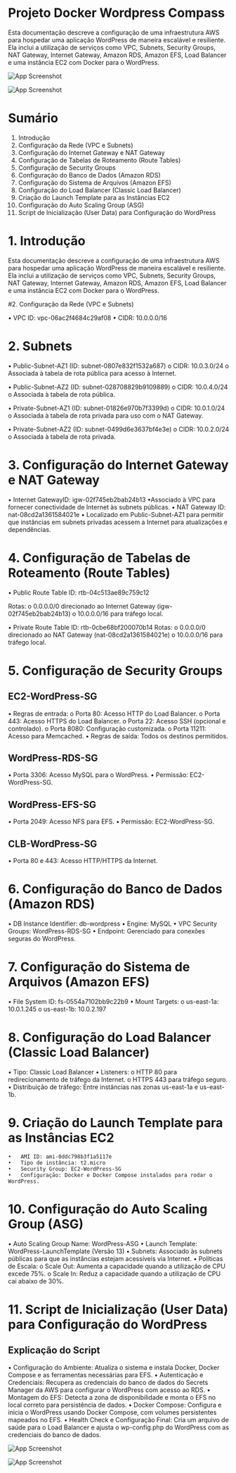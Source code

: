 
# Projeto Docker Wordpress Compass

Esta documentação descreve a configuração de uma infraestrutura AWS para hospedar uma aplicação WordPress de maneira escalável e resiliente. Ela inclui a utilização de serviços como VPC, Subnets, Security Groups, NAT Gateway, Internet Gateway, Amazon RDS, Amazon EFS, Load Balancer e uma instância EC2 com Docker para o WordPress.

![App Screenshot](https://via.placeholder.com/468x300?text=App+Screenshot+Here)

![App Screenshot](https://via.placeholder.com/468x300?text=App+Screenshot+Here)


# Sumário
1.	Introdução
2.	Configuração da Rede (VPC e Subnets)
3.	Configuração do Internet Gateway e NAT Gateway
4.	Configuração de Tabelas de Roteamento (Route Tables)
5.	Configuração de Security Groups
6.	Configuração do Banco de Dados (Amazon RDS)
7.	Configuração do Sistema de Arquivos (Amazon EFS)
8.	Configuração do Load Balancer (Classic Load Balancer)
9.	Criação do Launch Template para as Instâncias EC2
10.	Configuração do Auto Scaling Group (ASG)
11.	Script de Inicialização (User Data) para Configuração do WordPress





# 1. Introdução
Esta documentação descreve a configuração de uma infraestrutura AWS para hospedar uma aplicação WordPress de maneira escalável e resiliente. Ela inclui a utilização de serviços como VPC, Subnets, Security Groups, NAT Gateway, Internet Gateway, Amazon RDS, Amazon EFS, Load Balancer e uma instância EC2 com Docker para o WordPress.

#2. Configuração da Rede (VPC e Subnets)

•	VPC ID: vpc-06ac2f4684c29af08
•	CIDR: 10.0.0.0/16

# 2. Subnets

•	Public-Subnet-AZ1 (ID: subnet-0807e832f1532a687)
  o	CIDR: 10.0.3.0/24
  o	Associada à tabela de rota pública para acesso à Internet.

•	Public-Subnet-AZ2 (ID: subnet-028708829b9109889)
  o	CIDR: 10.0.4.0/24
  o	Associada à tabela de rota pública.

•	Private-Subnet-AZ1 (ID: subnet-01826e970b7f3399d)
  o	CIDR: 10.0.1.0/24
  o	Associada à tabela de rota privada para uso com o NAT Gateway.

•	Private-Subnet-AZ2 (ID: subnet-0499d6e3637bf4e3e)
  o	CIDR: 10.0.2.0/24
  o	Associada à tabela de rota privada.

# 3. Configuração do Internet Gateway e NAT Gateway
  • Internet GatewayID: igw-02f745eb2bab24b13
  •Associado à VPC para fornecer conectividade de Internet às subnets públicas.
  • NAT Gateway	ID: nat-08cd2a1361584021e
  •	Localizado em Public-Subnet-AZ1 para permitir que instâncias em subnets privadas acessem a Internet para atualizações e dependências.
  
# 4. Configuração de Tabelas de Roteamento (Route Tables)

  • Public Route Table	ID: rtb-04c513ae89c759c12
  
  Rotas:
  o	0.0.0.0/0 direcionado ao Internet Gateway (igw-02f745eb2bab24b13)
  o	10.0.0.0/16 para tráfego local.

 • Private Route Table ID: rtb-0cbe68bf200070b14
  Rotas:
  o	0.0.0.0/0 direcionado ao NAT Gateway (nat-08cd2a1361584021e)
  o	10.0.0.0/16 para tráfego local.
  
# 5. Configuração de Security Groups

## EC2-WordPress-SG
•	Regras de entrada:
  o	Porta 80: Acesso HTTP do Load Balancer.
  o	Porta 443: Acesso HTTPS do Load Balancer.
  o	Porta 22: Acesso SSH (opcional e controlado).
  o	Porta 8080: Configuração customizada.
  o	Porta 11211: Acesso para Memcached.
  •	Regras de saída: Todos os destinos permitidos.
  
## WordPress-RDS-SG
  •	Porta 3306: Acesso MySQL para o WordPress.
  •	Permissão: EC2-WordPress-SG.
  
## WordPress-EFS-SG
  •	Porta 2049: Acesso NFS para EFS.
  •	Permissão: EC2-WordPress-SG.
  
## CLB-WordPress-SG
  •	Porta 80 e 443: Acesso HTTP/HTTPS da Internet.
  
# 6. Configuração do Banco de Dados (Amazon RDS)
  •	DB Instance Identifier: db-wordpress
  •	Engine: MySQL
  •	VPC Security Groups: WordPress-RDS-SG
  •	Endpoint: Gerenciado para conexões seguras do WordPress.

# 7. Configuração do Sistema de Arquivos (Amazon EFS)
  •	File System ID: fs-0554a7102bb9c22b9
•	Mount Targets:
  o	us-east-1a: 10.0.1.245
  o	us-east-1b: 10.0.2.197
  
# 8. Configuração do Load Balancer (Classic Load Balancer)
  •	Tipo: Classic Load Balancer
  •	Listeners:
    o	HTTP 80 para redirecionamento de tráfego da Internet.
    o	HTTPS 443 para tráfego seguro.
    •	Distribuição de tráfego: Entre instâncias nas zonas us-east-1a e us-east-1b.
    
# 9. Criação do Launch Template para as Instâncias EC2
    •	AMI ID: ami-0ddc798b3f1a5117e
    •	Tipo de instância: t2.micro
    •	Security Group: EC2-WordPress-SG
    •	Configuração: Docker e Docker Compose instalados para rodar o WordPress.
    
# 10. Configuração do Auto Scaling Group (ASG)
  •	Auto Scaling Group Name: WordPress-ASG
  •	Launch Template: WordPress-LaunchTemplate (Versão 13)
  •	Subnets: Associado às subnets públicas para que as instâncias estejam acessíveis via Internet.
  •	Políticas de Escala:
    o	Scale Out: Aumenta a capacidade quando a utilização de CPU excede 75%.
    o	Scale In: Reduz a capacidade quando a utilização de CPU cai abaixo de 30%.
    
# 11. Script de Inicialização (User Data) para Configuração do WordPress

## Explicação do Script

•	Configuração do Ambiente: Atualiza o sistema e instala Docker, Docker Compose e as ferramentas necessárias para EFS.
•	Autenticação e Credenciais: Recupera as credenciais do banco de dados do Secrets Manager da AWS para configurar o WordPress com acesso ao RDS.
•	Montagem do EFS: Detecta a zona de disponibilidade e monta o EFS no local correto para persistência de dados.
•	Docker Compose: Configura e inicia o WordPress usando Docker Compose, com volumes persistentes mapeados no EFS.
•	Health Check e Configuração Final: Cria um arquivo de saúde para o Load Balancer e ajusta o wp-config.php do WordPress com as credenciais do banco de dados.


![App Screenshot](https://via.placeholder.com/468x300?text=App+Screenshot+Here)

![App Screenshot](https://via.placeholder.com/468x300?text=App+Screenshot+Here)
